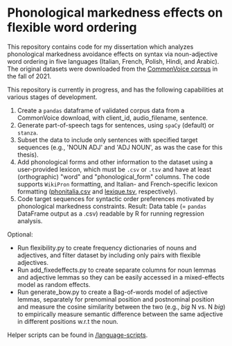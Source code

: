 # Phonological markedness effects on flexible word ordering
This repository contains code for my dissertation which analyzes phonological markedness avoidance effects on syntax via noun-adjective word ordering in five languages (Italian, French, Polish, Hindi, and Arabic). The original datasets were downloaded from the [CommonVoice corpus](voice.mozilla.org) in the fall of 2021. 

This repository is currently in progress, and has the following capabilities at various stages of development.

1. Create a `pandas` dataframe of validated corpus data from a CommonVoice download, with client_id, audio_filename, sentence.
2. Generate part-of-speech tags for sentences, using `spaCy` (default) or `stanza`.
3. Subset the data to include only sentences with specified target sequences (e.g., 'NOUN ADJ' and 'ADJ NOUN', as was the case for this thesis).
4. Add phonological forms and other information to the dataset using a user-provided lexicon, which must be `.csv` or `.tsv` and have at least (orthographic) "word" and "phonological_form" columns. The code supports `WikiPron` formatting, and Italian- and French-specific lexicon formatting ([phonitalia.csv](https://link.springer.com/article/10.3758/s13428-013-0400-8) and [lexique.tsv](http://www.lexique.org/), respectively).
5. Code target sequences for syntactic order preferences motivated by phonological markedness constraints.
Result: Data table (= `pandas` DataFrame output as a .csv) readable by R for running regression analysis.

Optional: 
* Run flexibility.py to create frequency dictionaries of nouns and adjectives, and filter dataset by including only pairs with flexible adjectives.
* Run add_fixedeffects.py to create separate columns for noun lemmas and adjective lemmas so they can be easily accessed in a mixed-effects model as random effects.
* Run generate_bow.py to create a Bag-of-words model of adjective lemmas, separately for prenominal position and postnominal position and measure the cosine similarity between the two (e.g., _big_ N vs. N _big_) to empirically measure semantic difference between the same adjective in different positions w.r.t the noun.

Helper scripts can be found in [/language-scripts](https://github.com/katherineblake/language-scripts).
